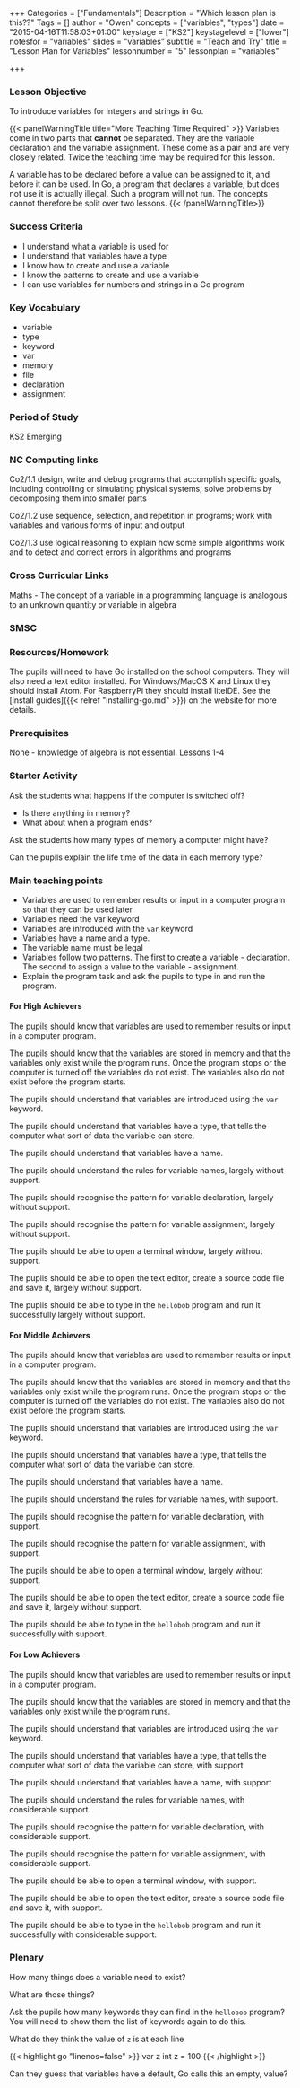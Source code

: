 +++
Categories = ["Fundamentals"]
Description = "Which lesson plan is this??"
Tags = []
author = "Owen"
concepts = ["variables", "types"]
date = "2015-04-16T11:58:03+01:00"
keystage = ["KS2"]
keystagelevel = ["lower"]
notesfor = "variables"
slides = "variables"
subtitle = "Teach and Try"
title = "Lesson Plan for Variables"
lessonnumber = "5"
lessonplan = "variables"

+++

### Lesson Objective

To introduce variables for integers and strings in Go.
<!--more-->

{{< panelWarningTitle title="More Teaching Time Required" >}}
Variables come in two parts that __cannot__ be separated. They are the
variable declaration and the variable assignment. These come as
a pair and are very closely related. Twice the teaching time may be
required for this lesson.

A variable has to be declared before a value can be assigned to it, and before it
can be used. In Go, a program that declares a variable, but does not
use it is actually illegal. Such a program will not run.
The concepts cannot therefore be split over two lessons.
{{< /panelWarningTitle>}}

### Success Criteria

* I understand what a variable is used for
* I understand that variables have a type
* I know how to create and use a variable
* I know the patterns to create and use a variable
* I can use variables for numbers and strings in a Go program

### Key Vocabulary

* variable
* type
* keyword
* var
* memory
* file
* declaration
* assignment

### Period of Study

KS2 Emerging

### NC Computing links

Co2/1.1    design, write and debug programs that accomplish specific goals,
including controlling or simulating physical systems; solve problems by
decomposing them into smaller parts

Co2/1.2    use sequence, selection, and repetition in programs; work with
variables and various forms of input and output

Co2/1.3    use logical reasoning to explain how some simple algorithms work and
to detect and correct errors in algorithms and programs

### Cross Curricular Links

Maths - The concept of a variable in a programming language is analogous
to an unknown quantity or variable in algebra

### SMSC


### Resources/Homework

The pupils will need to have Go installed on the school computers. They will
also need a text editor installed. For Windows/MacOS X and Linux they should
install Atom. For RaspberryPi they should install liteIDE. See the
[install guides]({{< relref "installing-go.md" >}}) on the website for more
details.

### Prerequisites

None - knowledge of algebra is not essential.
Lessons 1-4

### Starter Activity

Ask the students what happens if the computer is switched off?
* Is there anything in memory?
* What about when a program ends?

Ask the students how many types of memory a computer
might have?

Can the pupils explain the life time of the data in each memory type?

### Main teaching points

* Variables are used to remember results or input in a computer program
so that they can be used later
* Variables need the var keyword
* Variables are introduced with the `var` keyword
* Variables have a name and a type.
* The variable name must be legal
* Variables follow two patterns. The first to create a variable -
declaration. The second to assign a value to the variable - assignment.
* Explain the program task and ask the pupils to type in and run the program.

#### For High Achievers
The pupils should know that variables are used to remember results or
input in a computer program.

The pupils should know that the variables are stored in memory
and that the variables only exist while the program runs. Once the
program stops or the computer is turned off the variables do not exist.
The variables also do not exist before the program starts.

The pupils should understand that variables are introduced using
the `var` keyword.

The pupils should understand that variables have a type, that tells the
computer what sort of data the variable can store.

The pupils should understand that variables have a name.

The pupils should understand the rules for variable names,
largely without support.

The pupils should recognise the pattern for variable declaration, largely
without support.

The pupils should recognise the pattern for variable assignment, largely
without support.

The pupils should be able to open a terminal window, largely without
support.

The pupils should be able to open the text editor, create a source code
file and save it, largely without support.

The pupils should be able to type in the `hellobob` program and run it
successfully largely without support.

#### For Middle Achievers
The pupils should know that variables are used to remember results or
input in a computer program.

The pupils should know that the variables are stored in memory
and that the variables only exist while the program runs. Once the
program stops or the computer is turned off the variables do not exist.
The variables also do not exist before the program starts.

The pupils should understand that variables are introduced using
the `var` keyword.

The pupils should understand that variables have a type, that tells the
computer what sort of data the variable can store.

The pupils should understand that variables have a name.

The pupils should understand the rules for variable names,
with support.

The pupils should recognise the pattern for variable declaration,
with support.

The pupils should recognise the pattern for variable assignment,
with support.

The pupils should be able to open a terminal window, largely without
support.

The pupils should be able to open the text editor, create a source code
file and save it, largely without support.

The pupils should be able to type in the `hellobob` program and run it
successfully with support.

#### For Low Achievers
The pupils should know that variables are used to remember results or
input in a computer program.

The pupils should know that the variables are stored in memory
and that the variables only exist while the program runs.

The pupils should understand that variables are introduced using
the `var` keyword.

The pupils should understand that variables have a type, that tells the
computer what sort of data the variable can store, with support

The pupils should understand that variables have a name, with support

The pupils should understand the rules for variable names,
with considerable support.

The pupils should recognise the pattern for variable declaration,
with considerable support.

The pupils should recognise the pattern for variable assignment,
with considerable support.

The pupils should be able to open a terminal window, with
support.

The pupils should be able to open the text editor, create a source code
file and save it, with support.

The pupils should be able to type in the `hellobob` program and run it
successfully with considerable support.

### Plenary
How many things does a variable need to exist?

What are those things?

Ask the pupils how many keywords they can find in the `hellobob` program?
You will need to show them the list of keywords again to do this.

What do they think the value of `z` is at each line

{{< highlight go "linenos=false" >}}
var z int
z = 100
{{< /highlight >}}

Can they guess that variables have a default, Go calls this an empty,
value?
